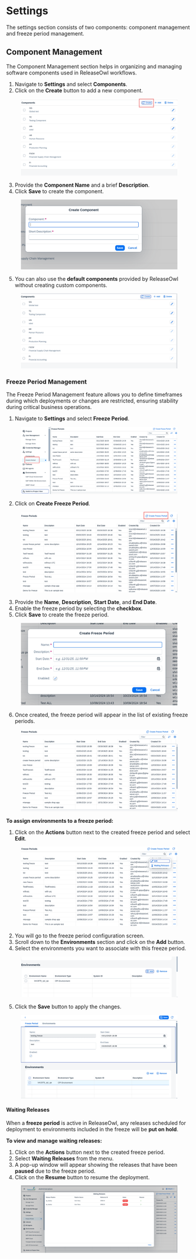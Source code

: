 # Settings

The settings section consists of two components: component management and freeze period management.

## Component Management

The Component Management section helps in organizing and managing software components used in ReleaseOwl workflows.

1. Navigate to **Settings** and select **Components**.
2. Click on the **Create** button to add a new component.

<figure><img src="../../.gitbook/assets/image (8) (1) (1) (1) (1) (1) (1) (1) (1) (1).png" alt=""><figcaption></figcaption></figure>

3. Provide the **Component Name** and a brief **Description**.
4. Click **Save** to create the component.

<figure><img src="../../.gitbook/assets/image (9) (1) (1) (1) (1) (1) (1) (1).png" alt=""><figcaption></figcaption></figure>

5. You can also use the **default components** provided by ReleaseOwl without creating custom components.

<figure><img src="../../.gitbook/assets/image (10) (1) (1) (1) (1) (1) (1).png" alt=""><figcaption></figcaption></figure>

### Freeze Period Management

The Freeze Period Management feature allows you to define timeframes during which deployments or changes are restricted, ensuring stability during critical business operations.

1. Navigate to **Settings** and select **Freeze Period**.

<figure><img src="../../.gitbook/assets/image (12) (1) (1) (1) (1).png" alt=""><figcaption></figcaption></figure>

2. Click on **Create Freeze Period**.

<figure><img src="../../.gitbook/assets/image (11) (1) (1) (1) (1) (1) (1).png" alt=""><figcaption></figcaption></figure>

3. Provide the **Name**, **Description**, **Start Date**, and **End Date**.
4. Enable the freeze period by selecting the **checkbox**.
5. Click **Save** to create the freeze period.

<figure><img src="../../.gitbook/assets/image (14) (1) (1) (1) (1).png" alt=""><figcaption></figcaption></figure>

6. Once created, the freeze period will appear in the list of existing freeze periods.

<figure><img src="../../.gitbook/assets/image (15) (1) (1) (1) (1).png" alt=""><figcaption></figcaption></figure>

**To assign environments to a freeze period:**

1. Click on the **Actions** button next to the  created freeze period and select **Edit**.

<figure><img src="../../.gitbook/assets/image (16) (1) (1) (1).png" alt=""><figcaption></figcaption></figure>

2. You will go to the freeze period configuration screen.
3. Scroll down to the **Environments** section and click on the **Add** button.
4. Select the environments you want to associate with this freeze period.

<figure><img src="../../.gitbook/assets/image (17) (1) (1).png" alt=""><figcaption></figcaption></figure>

5. Click the **Save** button to apply the changes.

<figure><img src="../../.gitbook/assets/image (18) (1).png" alt=""><figcaption></figcaption></figure>

#### Waiting Releases

When a **freeze period** is active in ReleaseOwl, any releases scheduled for deployment to environments included in the freeze will be **put on hold**.

**To view and manage waiting releases:**

1. Click on the **Actions** button next to the created freeze period.
2. Select **Waiting Releases** from the menu.
3. A pop-up window will appear showing the releases that have been **paused** due to the freeze period.
4. Click on the **Resume** button to resume the deployment.

<figure><img src="../../.gitbook/assets/image (1183).png" alt=""><figcaption></figcaption></figure>
